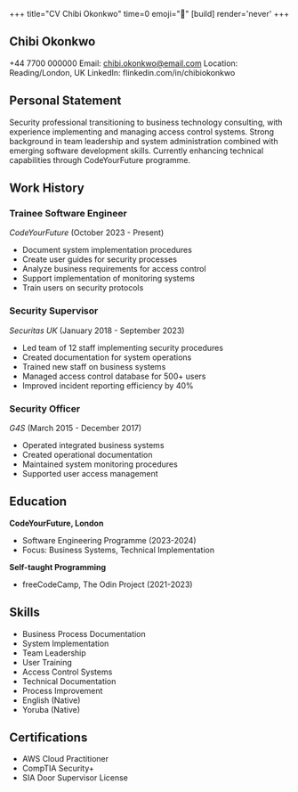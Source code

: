 +++
title="CV Chibi Okonkwo"
time=0
emoji="📝"
[build]
render='never'
+++

## Chibi Okonkwo

+44 7700 000000
Email: chibi.okonkwo@email.com
Location: Reading/London, UK
LinkedIn: flinkedin.com/in/chibiokonkwo

## Personal Statement

Security professional transitioning to business technology consulting, with experience implementing and managing access control systems. Strong background in team leadership and system administration combined with emerging software development skills. Currently enhancing technical capabilities through CodeYourFuture programme.

## Work History

### Trainee Software Engineer

_CodeYourFuture_ (October 2023 - Present)

- Document system implementation procedures
- Create user guides for security processes
- Analyze business requirements for access control
- Support implementation of monitoring systems
- Train users on security protocols

### Security Supervisor

_Securitas UK_ (January 2018 - September 2023)

- Led team of 12 staff implementing security procedures
- Created documentation for system operations
- Trained new staff on business systems
- Managed access control database for 500+ users
- Improved incident reporting efficiency by 40%

### Security Officer

_G4S_ (March 2015 - December 2017)

- Operated integrated business systems
- Created operational documentation
- Maintained system monitoring procedures
- Supported user access management

## Education

**CodeYourFuture, London**

- Software Engineering Programme (2023-2024)
- Focus: Business Systems, Technical Implementation

**Self-taught Programming**

- freeCodeCamp, The Odin Project (2021-2023)

## Skills

- Business Process Documentation
- System Implementation
- Team Leadership
- User Training
- Access Control Systems
- Technical Documentation
- Process Improvement
- English (Native)
- Yoruba (Native)

## Certifications

- AWS Cloud Practitioner
- CompTIA Security+
- SIA Door Supervisor License
